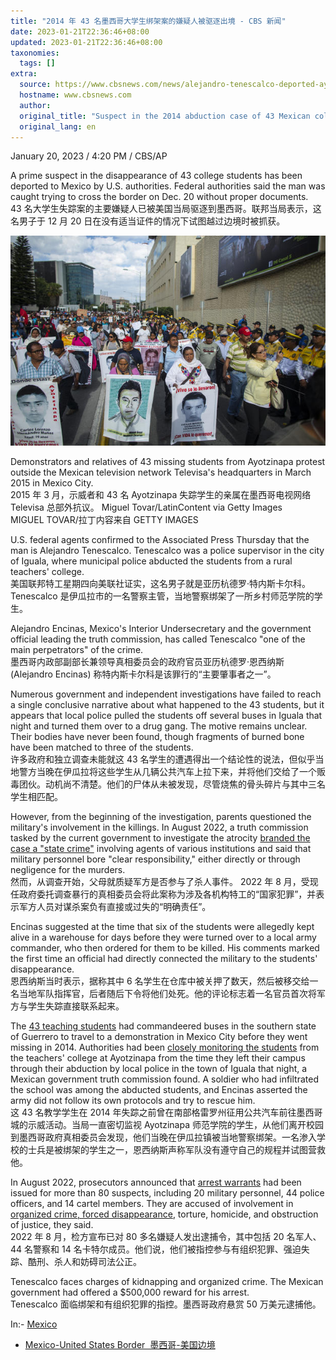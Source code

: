 ```yaml
---
title: "2014 年 43 名墨西哥大学生绑架案的嫌疑人被驱逐出境 - CBS 新闻"
date: 2023-01-21T22:36:46+08:00
updated: 2023-01-21T22:36:46+08:00
taxonomies:
  tags: []
extra:
  source: https://www.cbsnews.com/news/alejandro-tenescalco-deported-ayotzinapa-43-mexican-students/
  hostname: www.cbsnews.com
  author: 
  original_title: "Suspect in the 2014 abduction case of 43 Mexican college students is deported"
  original_lang: en
---
```


January 20, 2023 / 4:20 PM / CBS/AP

A prime suspect in the disappearance of 43 college students has been deported to Mexico by U.S. authorities. Federal authorities said the man was caught trying to cross the border on Dec. 20 without proper documents.   
43 名大学生失踪案的主要嫌疑人已被美国当局驱逐到墨西哥。联邦当局表示，这名男子于 12 月 20 日在没有适当证件的情况下试图越过边境时被抓获。

![Demonstrators and relatives of 43 missing students from Ayotzinapa protest outside the Mexican television network Televisa's headquarters in March 2015 in Mexico City.](gettyimages-465808538.jpg)

Demonstrators and relatives of 43 missing students from Ayotzinapa protest outside the Mexican television network Televisa's headquarters in March 2015 in Mexico City.  
2015 年 3 月，示威者和 43 名 Ayotzinapa 失踪学生的亲属在墨西哥电视网络 Televisa 总部外抗议。 Miguel Tovar/LatinContent via Getty Images  
MIGUEL TOVAR/拉丁内容来自 GETTY IMAGES

U.S. federal agents confirmed to the Associated Press Thursday that the man is Alejandro Tenescalco. Tenescalco was a police supervisor in the city of Iguala, where municipal police abducted the students from a rural teachers' college.   
美国联邦特工星期四向美联社证实，这名男子就是亚历杭德罗·特内斯卡尔科。 Tenescalco 是伊瓜拉市的一名警察主管，当地警察绑架了一所乡村师范学院的学生。

Alejandro Encinas, Mexico's Interior Undersecretary and the government official leading the truth commission, has called Tenescalco "one of the main perpetrators" of the crime.   
墨西哥内政部副部长兼领导真相委员会的政府官员亚历杭德罗·恩西纳斯 (Alejandro Encinas) 称特内斯卡尔科是该罪行的“主要肇事者之一”。

Numerous government and independent investigations have failed to reach a single conclusive narrative about what happened to the 43 students, but it appears that local police pulled the students off several buses in Iguala that night and turned them over to a drug gang. The motive remains unclear. Their bodies have never been found, though fragments of burned bone have been matched to three of the students.  
许多政府和独立调查未能就这 43 名学生的遭遇得出一个结论性的说法，但似乎当地警方当晚在伊瓜拉将这些学生从几辆公共汽车上拉下来，并将他们交给了一个贩毒团伙。动机尚不清楚。他们的尸体从未被发现，尽管烧焦的骨头碎片与其中三名学生相匹配。

However, from the beginning of the investigation, parents questioned the military's involvement in the killings. In August 2022, a truth commission tasked by the current government to investigate the atrocity [branded the case a "state crime"](https://www.cbsnews.com/news/mexican-students-killed-six-given-to-army-official-says/) involving agents of various institutions and said that military personnel bore "clear responsibility," either directly or through negligence for the murders.   
然而，从调查开始，父母就质疑军方是否参与了杀人事件。 2022 年 8 月，受现任政府委托调查暴行的真相委员会将此案称为涉及各机构特工的“国家犯罪”，并表示军方人员对谋杀案负有直接或过失的“明确责任”。

Encinas suggested at the time that six of the students were allegedly kept alive in a warehouse for days before they were turned over to a local army commander, who then ordered for them to be killed. His comments marked the first time an official had directly connected the military to the students' disappearance.  
恩西纳斯当时表示，据称其中 6 名学生在仓库中被关押了数天，然后被移交给一名当地军队指挥官，后者随后下令将他们处死。他的评论标志着一名官员首次将军方与学生失踪直接联系起来。

The [43 teaching students](https://www.cbsnews.com/news/mexico-remands-into-custody-jesus-murillo-karam-2014-disappearance-43-students/) had commandeered buses in the southern state of Guerrero to travel to a demonstration in Mexico City before they went missing in 2014. Authorities had been [closely monitoring the students](https://www.cbsnews.com/news/mexican-students-killed-six-given-to-army-official-says/) from the teachers' college at Ayotzinapa from the time they left their campus through their abduction by local police in the town of Iguala that night, a Mexican government truth commission found. A soldier who had infiltrated the school was among the abducted students, and Encinas asserted the army did not follow its own protocols and try to rescue him.  
这 43 名教学学生在 2014 年失踪之前曾在南部格雷罗州征用公共汽车前往墨西哥城的示威活动。当局一直密切监视 Ayotzinapa 师范学院的学生，从他们离开校园到墨西哥政府真相委员会发现，他们当晚在伊瓜拉镇被当地警察绑架。一名渗入学校的士兵是被绑架的学生之一，恩西纳斯声称军队没有遵守自己的规程并试图营救他。

In August 2022, prosecutors announced that [arrest warrants](https://www.cbsnews.com/news/mexico-remands-into-custody-jesus-murillo-karam-2014-disappearance-43-students/) had been issued for more than 80 suspects, including 20 military personnel, 44 police officers, and 14 cartel members. They are accused of involvement in [organized crime, forced disappearance](https://www.cbsnews.com/news/cartels-corruption-and-the-case-of-43-missing-mexican-students/), torture, homicide, and obstruction of justice, they said.  
2022 年 8 月，检方宣布已对 80 多名嫌疑人发出逮捕令，其中包括 20 名军人、44 名警察和 14 名卡特尔成员。他们说，他们被指控参与有组织犯罪、强迫失踪、酷刑、杀人和妨碍司法公正。

Tenescalco faces charges of kidnapping and organized crime. The Mexican government had offered a $500,000 reward for his arrest.  
Tenescalco 面临绑架和有组织犯罪的指控。墨西哥政府悬赏 50 万美元逮捕他。

In:-   [Mexico](https://www.cbsnews.com/tag/mexico/)
-   [Mexico-United States Border  墨西哥-美国边境](https://www.cbsnews.com/tag/mexico-united-states-border/)
